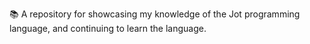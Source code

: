 📚️ A repository for showcasing my knowledge of the Jot programming language, and continuing to learn the language.
